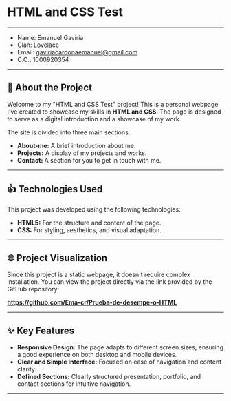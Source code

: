 # HTML and CSS Test

---

* Name: Emanuel Gaviria 
* Clan: Lovelace   
* Email: gaviriacardonaemanuel@gmail.com
* C.C.: 1000920354  

---  

## 🚀 About the Project

Welcome to my "HTML and CSS Test" project! This is a personal webpage I've created to showcase my skills in **HTML and CSS**. The page is designed to serve as a digital introduction and a showcase of my work.

The site is divided into three main sections:

* **About-me:** A brief introduction about me.
* **Projects:** A display of my projects and works.
* **Contact:** A section for you to get in touch with me.  

---

## 👍 Technologies Used  

This project was developed using the following technologies:

* **HTML5:** For the structure and content of the page.
* **CSS:** For styling, aesthetics, and visual adaptation.

---  

## 🌐 Project Visualization

Since this project is a static webpage, it doesn't require complex installation. You can view the project directly via the link provided by the GitHub repository:

**https://github.com/Ema-cr/Prueba-de-desempe-o-HTML**

---

## ✨ Key Features

* **Responsive Design:** The page adapts to different screen sizes, ensuring a good experience on both desktop and mobile devices.
* **Clear and Simple Interface:** Focused on ease of navigation and content clarity.
* **Defined Sections:** Clearly structured presentation, portfolio, and contact sections for intuitive navigation.

---

